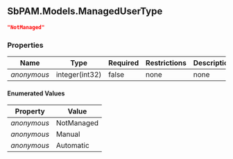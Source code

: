 
<h2 id="tocS_SbPAM.Models.ManagedUserType">SbPAM.Models.ManagedUserType</h2>

<a id="schemasbpam.models.managedusertype"></a>
<a id="schema_SbPAM.Models.ManagedUserType"></a>
<a id="tocSsbpam.models.managedusertype"></a>
<a id="tocssbpam.models.managedusertype"></a>

```json
"NotManaged"

```

### Properties

|Name|Type|Required|Restrictions|Description|
|---|---|---|---|---|
|*anonymous*|integer(int32)|false|none|none|

#### Enumerated Values

|Property|Value|
|---|---|
|*anonymous*|NotManaged|
|*anonymous*|Manual|
|*anonymous*|Automatic|


